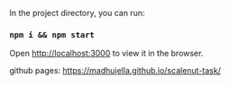 In the project directory, you can run:

### `npm i && npm start`

Open [http://localhost:3000](http://localhost:3000) to view it in the browser.


github pages: https://madhujella.github.io/scalenut-task/
